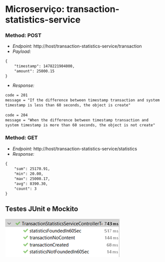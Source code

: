 # Microserviço: transaction-statistics-service

### Method: POST
* *Endpoint:* http://host/transaction-statistics-service/transaction
* *Payload:* 
```json5
{
    "timestamp": 1478221904000,
    "amount": 25000.15
}
```
* *Response:*
```
code = 201
message = "If the difference between timestamp transaction and system timestamp is less than 60 seconds, the object is create"

code = 204
message = "When the difference between timestamp transaction and system timestamp is more than 60 seconds, the object is not create"
```

### Method: GET
* *Endpoint:* http://host/transaction-statistics-service/statistics
* *Response:* 
```json5
{
    "sum": 25170.91,
    "min": 20.00,
    "max": 25000.17,
    "avg": 8390.30,
    "count": 3
}
```



## Testes JUnit e Mockito
![alt text](https://github.com/danillorcb/transaction-statistics-service/blob/master/images/junit.PNG "Testes JUnit e Mockito")
 
